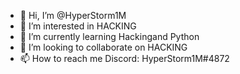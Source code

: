 - 👋 Hi, I’m @HyperStorm1M
- 👀 I’m interested in HACKING
- 🌱 I’m currently learning Hackingand Python
- 💞️ I’m looking to collaborate on HACKING
- 📫 How to reach me Discord: HyperStorm1M#4872

<!---
HyperStorm1M/HyperStorm1M is a ✨ special ✨ repository because its `README.md` (this file) appears on your GitHub profile.
You can click the Preview link to take a look at your changes.
--->
